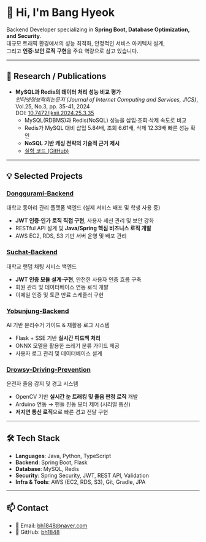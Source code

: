 # 👋 Hi, I'm Bang Hyeok
Backend Developer specializing in **Spring Boot, Database Optimization, and Security**.  
대규모 트래픽 환경에서의 성능 최적화, 안정적인 서비스 아키텍처 설계,  
그리고 **인증·보안 로직 구현**을 주요 역량으로 삼고 있습니다.

---

## 📖 Research / Publications
- **MySQL과 Redis의 데이터 처리 성능 비교 평가**  
  *인터넷정보학회논문지 (Journal of Internet Computing and Services, JICS)*, Vol.25, No.3, pp. 35-41, 2024  
  DOI: [10.7472/jksii.2024.25.3.35](https://doi.org/10.7472/jksii.2024.25.3.35)  
  - MySQL(RDBMS)과 Redis(NoSQL) 성능을 삽입·조회·삭제 속도로 비교  
  - Redis가 MySQL 대비 삽입 5.84배, 조회 6.61배, 삭제 12.33배 빠른 성능 확인  
  - **NoSQL 기반 캐싱 전략의 기술적 근거 제시**  
  - [실험 코드 (GitHub)](https://github.com/bh1848/MySQL-Redis-Performance-Comparison)

---

## 💡 Selected Projects

### [Donggurami-Backend](https://github.com/bh1848/donggurami-backend)
대학교 동아리 관리 플랫폼 백엔드 (실제 서비스 배포 및 학생 사용 중)  
- **JWT 인증·인가 로직 직접 구현**, 사용자 세션 관리 및 보안 강화  
- RESTful API 설계 및 **Java/Spring 핵심 비즈니스 로직 개발**  
- AWS EC2, RDS, S3 기반 서버 운영 및 배포 관리  

### [Suchat-Backend](https://github.com/bh1848/suchat-backend)
대학교 랜덤 채팅 서비스 백엔드  
- **JWT 인증 모듈 설계·구현**, 안전한 사용자 인증 흐름 구축  
- 회원 관리 및 데이터베이스 연동 로직 개발  
- 이메일 인증 및 토큰 만료 스케줄러 구현  

### [Yobunjung-Backend](https://github.com/bh1848/yobunjung-backend)
AI 기반 분리수거 가이드 & 재활용 로그 시스템  
- Flask + SSE 기반 **실시간 피드백 처리**  
- ONNX 모델을 활용한 쓰레기 분류 가이드 제공  
- 사용자 로그 관리 및 데이터베이스 설계  

### [Drowsy-Driving-Prevention](https://github.com/bh1848/drowsy-driving-prevention)
운전자 졸음 감지 및 경고 시스템  
- OpenCV 기반 **실시간 눈 트래킹 및 졸음 판정 로직** 개발  
- Arduino 연동 → 핸들 진동 모터 제어 (시리얼 통신)  
- **저지연 통신 로직**으로 빠른 경고 전달 구현  

---

## 🛠 Tech Stack
- **Languages**: Java, Python, TypeScript  
- **Backend**: Spring Boot, Flask  
- **Database**: MySQL, Redis  
- **Security**: Spring Security, JWT, REST API, Validation  
- **Infra & Tools**: AWS (EC2, RDS, S3), Git, Gradle, JPA  

---

## 📫 Contact
- 📧 Email: bh1848@naver.com  
- 🐙 GitHub: [bh1848](https://github.com/bh1848)
